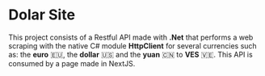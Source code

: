 # Dolar Site
This project consists of a Restful API made with **.Net** that performs a web scraping with the native C# module **HttpClient** for several currencies such as: the **euro** 🇪🇺, the **dollar** 🇺🇸 and the **yuan** 🇨🇳 to **VES** 🇻🇪.
This API is consumed by a page made in NextJS.
